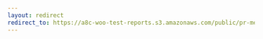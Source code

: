 ```yaml
---
layout: redirect
redirect_to: https://a8c-woo-test-reports.s3.amazonaws.com/public/pr-merge/44579/api/index.html
---
```


